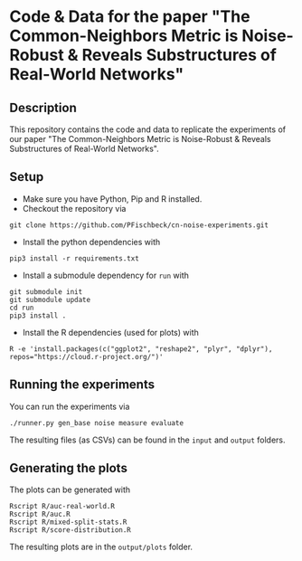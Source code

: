 # Code & Data for the paper "The Common-Neighbors Metric is Noise-Robust & Reveals Substructures of Real-World Networks"

## Description

This repository contains the code and data to replicate the experiments of our paper "The Common-Neighbors Metric is Noise-Robust & Reveals Substructures of Real-World Networks".

## Setup

- Make sure you have Python, Pip and R installed.
- Checkout the repository via

```
git clone https://github.com/PFischbeck/cn-noise-experiments.git
```

- Install the python dependencies with

```
pip3 install -r requirements.txt
```

- Install a submodule dependency for `run` with

```
git submodule init
git submodule update
cd run
pip3 install .
```

- Install the R dependencies (used for plots) with

```
R -e 'install.packages(c("ggplot2", "reshape2", "plyr", "dplyr"), repos="https://cloud.r-project.org/")'
```

## Running the experiments

You can run the experiments via

```
./runner.py gen_base noise measure evaluate
```

The resulting files (as CSVs) can be found in the `input` and `output` folders.

## Generating the plots

The plots can be generated with

```
Rscript R/auc-real-world.R
Rscript R/auc.R
Rscript R/mixed-split-stats.R
Rscript R/score-distribution.R
```

The resulting plots are in the `output/plots` folder.
